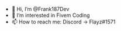 - 👋 Hi, I’m @Frank187Dev
- 👀 I’m interested in Fivem Coding
- 📫 How to reach me: Discord -> Flayz#1571

<!---
Frank187Dev/Frank187Dev is a ✨ special ✨ repository because its `README.md` (this file) appears on your GitHub profile.
You can click the Preview link to take a look at your changes.
--->
